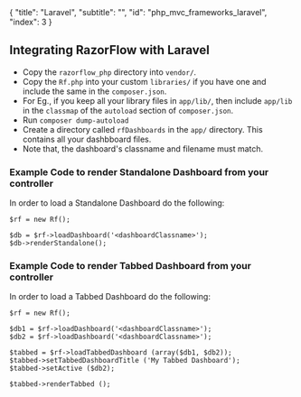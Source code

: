 <meta>
{
  "title": "Laravel",
  "subtitle": "",
  "id": "php_mvc_frameworks_laravel",
  "index": 3
}
</meta>

## Integrating RazorFlow with Laravel

* Copy the `razorflow_php` directory into `vendor/`.
* Copy the `Rf.php` into your custom `libraries/` if you have one and include the same in the `composer.json`.
* For Eg., if you keep all your library files in `app/lib/`, then include `app/lib` in the `classmap` of the `autoload` section of `composer.json`.
* Run `composer dump-autoload`
* Create a directory called `rfDashboards` in the `app/` directory. This contains all your dashbboard files.
* Note that, the dashboard's classname and filename must match.

### Example Code to render Standalone Dashboard from your controller
In order to load a Standalone Dashboard do the following:

~~~
$rf = new Rf();

$db = $rf->loadDashboard('<dashboardClassname>');
$db->renderStandalone();
~~~

### Example Code to render Tabbed Dashboard from your controller
In order to load a Tabbed Dashboard do the following:

~~~
$rf = new Rf();

$db1 = $rf->loadDashboard('<dashboardClassname>');
$db2 = $rf->loadDashboard('<dashboardClassname>');

$tabbed = $rf->loadTabbedDashboard (array($db1, $db2));
$tabbed->setTabbedDashboardTitle ('My Tabbed Dashboard');
$tabbed->setActive ($db2);

$tabbed->renderTabbed ();
~~~
